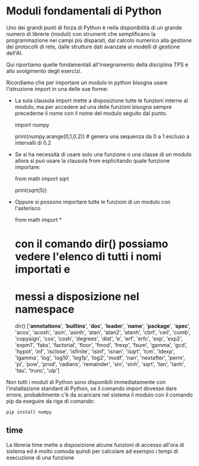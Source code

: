 # Moduli fondamentali di Python #

Uno dei grandi punti di forza di Python è nella disponibilità di un grande numero di librerie (moduli) con strumenti che semplificano la programmazione nei campi più disparati, dal calcolo numerico alla gestione dei protocolli di rete, dalle strutture dati avanzate ai modelli di gestione dell'AI.

Qui riportiamo quelle fondamentali all'insegnamento della disciplina TPS e allo svolgimento degli esercizi.

Ricordiamo che per importare un modulo in python bisogna usare l'istruzione import in una delle sue forme:

-   La sola clausola import mette a disposizione tutte le funzioni interne al modulo,
    ma per accedere ad una delle funzioni bisogna sempre precederne il nome con il nome
    del modulo seguito dal punto.
    
    import numpy 
    
    print(numpy.arange(0,1,0.2)) # genera una sequenza da 0 a 1 escluso a intervalli di 0.2
    
-   Se si ha necessità di usare solo una funzione o una classe di un modulo allora si può
    usare la clausola from esplicitando quale funzione importare:
    
    from math import sqrt
    
    print(sqrt(5))
    
-   Oppure si possono importare tutte le funzioni di un modulo con l'asterisco
    
    from math import *
    
    # con il comando dir() possiamo vedere l'elenco di tutti i nomi importati e
    # messi a disposizione nel namespace
    dir()
    ['__annotations__', '__builtins__', '__doc__', '__loader__', '__name__', 
    '__package__', '__spec__', 'acos', 'acosh', 'asin', 'asinh', 
    'atan', 'atan2', 'atanh', 'cbrt', 'ceil', 'comb', 'copysign', 
    'cos', 'cosh', 'degrees', 'dist', 'e', 'erf', 'erfc', 'exp', 
    'exp2', 'expm1', 'fabs', 'factorial', 'floor', 
    'fmod', 'frexp', 'fsum', 'gamma', 'gcd', 'hypot', 'inf', 'isclose', 
    'isfinite', 'isinf', 'isnan', 'isqrt', 'lcm', 'ldexp', 'lgamma', 
    'log', 'log10', 'log1p', 'log2', 'modf', 'nan', 
    'nextafter', 'perm', 'pi', 'pow', 'prod', 'radians', 
    'remainder', 'sin', 'sinh', 'sqrt', 'tan', 'tanh', 'tau', 'trunc', 'ulp']
    
Non tutti i moduli di Python sono disponibili immediatamente con l'installazione standard di Python, se il comando import dovesse dare errore, probabilmente c'è da scaricare nel sistema il modulo con il comando pip da eseguire da riga di comando:

    pip install numpy

## time ##

La libreria time mette a disposizione alcune funzioni di accesso all'ora di sistema ed è molto comoda quindi per calcolare ad esempio i tempi di esecuzione di una funzione
